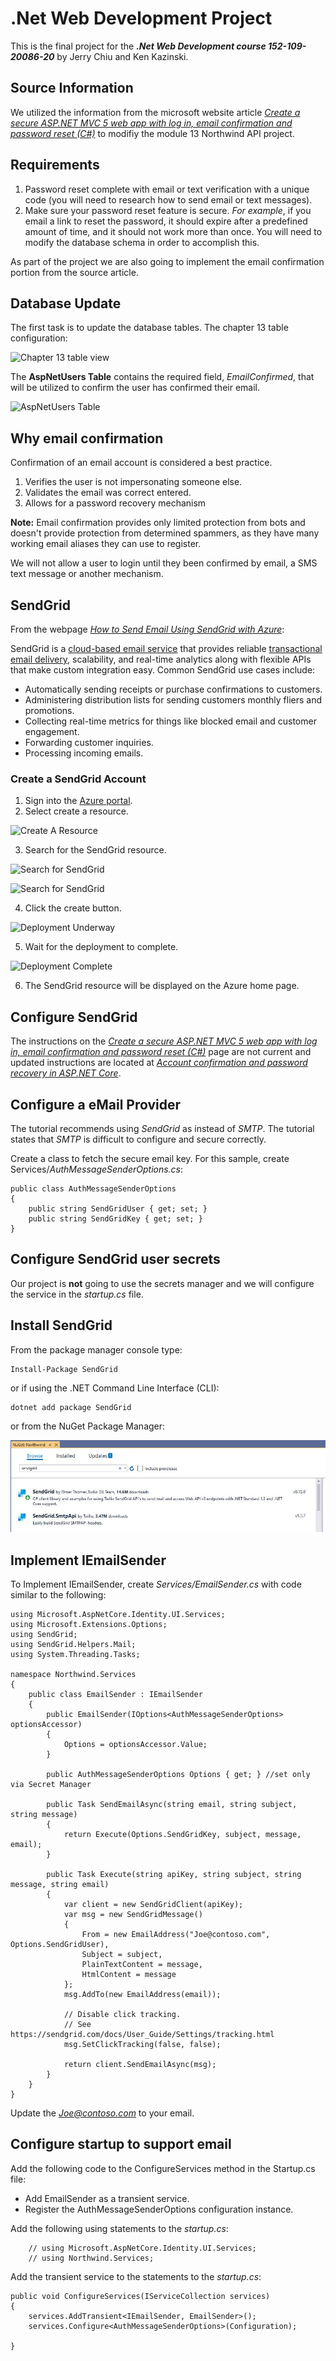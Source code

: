 # .Net Web Development Project

This is the final project for the ***.Net Web Development course 152-109-20086-20*** by Jerry Chiu and Ken Kazinski.

## Source Information

We utilized the information from the microsoft website article *[Create a secure ASP.NET MVC 5 web app with log in, email confirmation and password reset (C#)](https://docs.microsoft.com/en-us/aspnet/mvc/overview/security/create-an-aspnet-mvc-5-web-app-with-email-confirmation-and-password-reset)* to modifiy the module 13 Northwind API project.

## Requirements

1. Password reset complete with email or text verification with a unique code (you will need to research how to send email or text messages).
1. Make sure your password reset feature is secure. *For example*, if you email a
link to reset the password, it should expire after a predefined amount of time, and it should not work more than once. You will need to modify the database schema in order to accomplish this.

As part of the project we are also going to implement the email confirmation portion from the source article.

## Database Update

The first task is to update the database tables.  The chapter 13 table configuration:

![Chapter 13 table view](Documentation\AppIdentityTables.JPG "Chapter 13 Table View")

The **AspNetUsers Table**  contains the required field, *EmailConfirmed*, that will be utilized to confirm the user has confirmed their email.

![AspNetUsers Table](Documentation\AspNetUsersTable.JPG "AspNetUsers Table")

## Why email confirmation

Confirmation of an email account is considered a best practice.

1. Verifies the user is not  impersonating someone else.
2. Validates the email was correct entered.
3. Allows for a password recovery mechanism

**Note:**  Email confirmation provides only limited protection from bots and doesn't provide protection from determined spammers, as they have many working email aliases they can use to register.

We will not allow a user to login until they been confirmed by email, a SMS text message or another mechanism.

## SendGrid

From the webpage *[How to Send Email Using SendGrid with Azure](https://docs.microsoft.com/en-us/azure/sendgrid-dotnet-how-to-send-email)*:

SendGrid is a [cloud-based email service](https://sendgrid.com/solutions) that provides reliable [transactional email delivery](https://sendgrid.com/use-cases/transactional-email), scalability, and real-time analytics along with flexible APIs that make custom integration easy. Common SendGrid use cases include:

- Automatically sending receipts or purchase confirmations to customers.
- Administering distribution lists for sending customers monthly fliers and promotions.
- Collecting real-time metrics for things like blocked email and customer engagement.
- Forwarding customer inquiries.
- Processing incoming emails.

### Create a SendGrid Account

1. Sign into the [Azure portal](https://portal.azure.com/#home).
1. Select create a resource.

![Create A Resource](Documentation\AzureCreateResource.JPG "Azure Create Resource")

3. Search for the SendGrid resource.

![Search for SendGrid](Documentation\AzureSearchForResource.JPG "Search for SendGrid")

![Search for SendGrid](Documentation\AzureSearchForResourceSendGrid.JPG "SendGrid Search")

4. Click the create button.

![Deployment Underway](Documentation\AzureSendGridDeploymentUnderway.JPG "Deployment Underway")

5. Wait for the deployment to complete.

![Deployment Complete](Documentation\AzureSendGridDeploymentComplete.JPG "Deployment Complete")

6. The SendGrid resource will be displayed on the Azure home page.

## Configure SendGrid

The instructions on the *[Create a secure ASP.NET MVC 5 web app with log in, email confirmation and password reset (C#)](https://docs.microsoft.com/en-us/aspnet/mvc/overview/security/create-an-aspnet-mvc-5-web-app-with-email-confirmation-and-password-reset)* page are not current and updated instructions are located at *[Account confirmation and password recovery in ASP.NET Core](https://docs.microsoft.com/en-us/aspnet/core/security/authentication/accconfirm?view=aspnetcore-3.1&tabs=visual-studio#configure-email-provider)*.

## Configure a eMail Provider

The tutorial recommends using *SendGrid* as instead of *SMTP*.  The tutorial states that *SMTP* is difficult to configure and secure correctly.

Create a class to fetch the secure email key. For this sample, create Services/*AuthMessageSenderOptions.cs*:

```
public class AuthMessageSenderOptions
{
    public string SendGridUser { get; set; }
    public string SendGridKey { get; set; }
}
```

## Configure SendGrid user secrets

Our project is **not** going to use the secrets manager and we will configure the service in the *startup.cs* file.

## Install SendGrid

From the package manager console type:
```
Install-Package SendGrid
```

or if using the .NET Command Line Interface (CLI):
```
dotnet add package SendGrid
```

or from the NuGet Package Manager:

![NuGet Package Manager SendGrid](Documentation\NuGetPackageManager_SendGrid.JPG "NuGet Package Manager SendGrid")

## Implement IEmailSender

To Implement IEmailSender, create *Services/EmailSender.cs* with code similar to the following:

```
using Microsoft.AspNetCore.Identity.UI.Services;
using Microsoft.Extensions.Options;
using SendGrid;
using SendGrid.Helpers.Mail;
using System.Threading.Tasks;

namespace Northwind.Services
{
    public class EmailSender : IEmailSender
    {
        public EmailSender(IOptions<AuthMessageSenderOptions> optionsAccessor)
        {
            Options = optionsAccessor.Value;
        }

        public AuthMessageSenderOptions Options { get; } //set only via Secret Manager

        public Task SendEmailAsync(string email, string subject, string message)
        {
            return Execute(Options.SendGridKey, subject, message, email);
        }

        public Task Execute(string apiKey, string subject, string message, string email)
        {
            var client = new SendGridClient(apiKey);
            var msg = new SendGridMessage()
            {
                From = new EmailAddress("Joe@contoso.com", Options.SendGridUser),
                Subject = subject,
                PlainTextContent = message,
                HtmlContent = message
            };
            msg.AddTo(new EmailAddress(email));

            // Disable click tracking.
            // See https://sendgrid.com/docs/User_Guide/Settings/tracking.html
            msg.SetClickTracking(false, false);

            return client.SendEmailAsync(msg);
        }
    }
}
```

Update the *Joe@contoso.com* to your email.

## Configure startup to support email

Add the following code to the ConfigureServices method in the Startup.cs file:

- Add EmailSender as a transient service.
- Register the AuthMessageSenderOptions configuration instance.

Add the following using statements to the *startup.cs*:
```
    // using Microsoft.AspNetCore.Identity.UI.Services;
    // using Northwind.Services;
```

Add the transient service to the statements to the *startup.cs*:

```
public void ConfigureServices(IServiceCollection services)
{
    services.AddTransient<IEmailSender, EmailSender>();
    services.Configure<AuthMessageSenderOptions>(Configuration);

}
```
